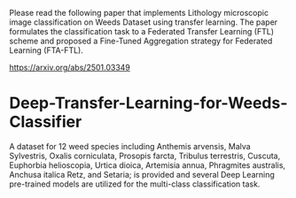 Please read the following paper that implements Lithology microscopic image classification on Weeds Dataset using transfer learning. The paper formulates the classification task to a Federated Transfer Learning (FTL) scheme and proposed a Fine-Tuned Aggregation strategy for Federated Learning (FTA-FTL).

https://arxiv.org/abs/2501.03349

# Deep-Transfer-Learning-for-Weeds-Classifier
A dataset for 12 weed species including Anthemis arvensis, Malva Sylvestris, Oxalis corniculata, Prosopis farcta, Tribulus terrestris, Cuscuta, Euphorbia helioscopia, Urtica dioica, Artemisia annua, Phragmites australis, Anchusa italica Retz, and Setaria; is provided and several Deep Learning pre-trained models are utilized for the multi-class classification task.  
